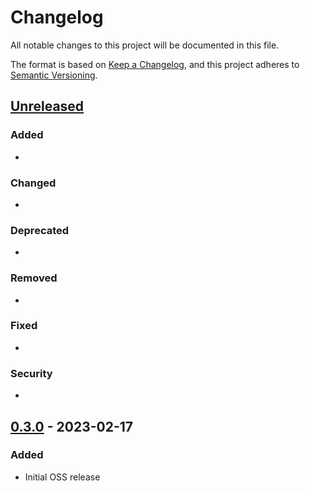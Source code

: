 # Changelog

All notable changes to this project will be documented in this file.

The format is based on [Keep a Changelog](https://keepachangelog.com/en/1.0.0/),
and this project adheres to [Semantic Versioning](https://semver.org/spec/v2.0.0.html).

## [Unreleased]

### Added 

- 

### Changed 

-

### Deprecated 

-

### Removed 

-

### Fixed 

-

### Security 

-

## [0.3.0] - 2023-02-17

### Added

- Initial OSS release

[unreleased]: https://github.com/opensensordotdev/inference/compare/v0.3.0...HEAD
[0.3.0]: https://github.com/opensensordotdev/inference/releases/tag/v0.3.0
